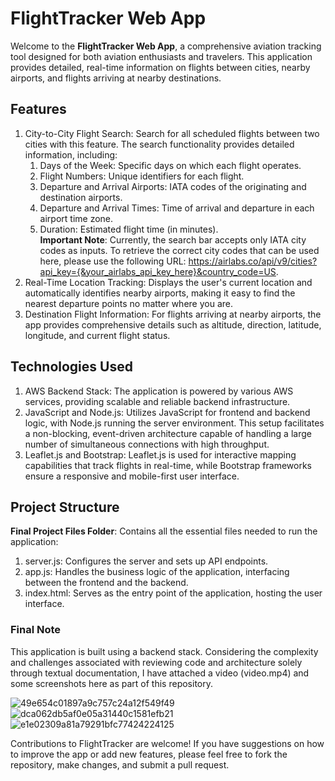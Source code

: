 # FlightTracker Web App
Welcome to the **FlightTracker Web App**, a comprehensive aviation tracking tool designed for both aviation enthusiasts and travelers. This application provides detailed, real-time information on flights between cities, nearby airports, and flights arriving at nearby destinations.

## Features
1. City-to-City Flight Search: Search for all scheduled flights between two cities with this feature. The search functionality provides detailed information, including:
    1. Days of the Week: Specific days on which each flight operates.
    2. Flight Numbers: Unique identifiers for each flight.
    3. Departure and Arrival Airports: IATA codes of the originating and destination airports.
    4. Departure and Arrival Times: Time of arrival and departure in each airport time zone.
    5. Duration: Estimated flight time (in minutes).          
**Important Note**: Currently, the search bar accepts only IATA city codes as inputs. To retrieve the correct city codes that can be used here, please use the following URL: https://airlabs.co/api/v9/cities?api_key={&your_airlabs_api_key_here}&country_code=US.
2. Real-Time Location Tracking: Displays the user's current location and automatically identifies nearby airports, making it easy to find the nearest departure points no matter where you are.
3. Destination Flight Information: For flights arriving at nearby airports, the app provides comprehensive details such as altitude, direction, latitude, longitude, and current flight status.

## Technologies Used
1. AWS Backend Stack: The application is powered by various AWS services, providing scalable and reliable backend infrastructure. 
2. JavaScript and Node.js: Utilizes JavaScript for frontend and backend logic, with Node.js running the server environment. This setup facilitates a non-blocking, event-driven architecture capable of handling a large number of simultaneous connections with high throughput.
3. Leaflet.js and Bootstrap: Leaflet.js is used for interactive mapping capabilities that track flights in real-time, while Bootstrap frameworks ensure a responsive and mobile-first user interface.

## Project Structure
**Final Project Files Folder**: Contains all the essential files needed to run the application:
1. server.js: Configures the server and sets up API endpoints.
2. app.js: Handles the business logic of the application, interfacing between the frontend and the backend.
3. index.html: Serves as the entry point of the application, hosting the user interface.

### Final Note
This application is built using a backend stack. Considering the complexity and challenges associated with reviewing code and architecture solely through textual documentation, I have attached a video (video.mp4) and some screenshots here as part of this repository.

![49e654c01897a9c757c24a12f549f49](https://github.com/xiaoguaishou0202yy/flight_tracking/assets/158022313/50448550-88fb-4225-820f-024ac44e59f5)
![dca062db5af0e05a31440c1581efb21](https://github.com/xiaoguaishou0202yy/flight_tracking/assets/158022313/a03f3496-0251-4689-a2c7-5ddf32d73dc0)
![e1e02309a81a79291bfc77424224125](https://github.com/xiaoguaishou0202yy/flight_tracking/assets/158022313/9e50aaf1-5845-468b-84d0-f7c248422a24)

Contributions to FlightTracker are welcome! If you have suggestions on how to improve the app or add new features, please feel free to fork the repository, make changes, and submit a pull request.
